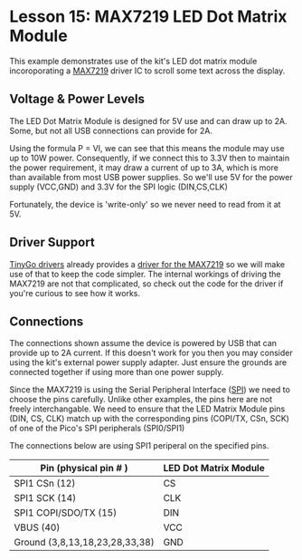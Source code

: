 # Lesson 15: MAX7219 LED Dot Matrix Module #

This example demonstrates use of the kit's LED dot matrix module incoroporating
a [MAX7219](https://datasheets.maximintegrated.com/en/ds/MAX7219-MAX7221.pdf) driver IC
to scroll some text across the display.

## Voltage & Power Levels ##

The LED Dot Matrix Module is designed for 5V use and can draw up to 2A. Some, but not
all USB connections can provide for 2A.

Using the formula P = VI, we can see that this means the module may use up to 10W power.
Consequently, if we connect this to 3.3V then to maintain the power requirement, it may
draw a current of up to 3A, which is more than available from most USB power supplies.
So we'll use 5V for the power supply (VCC,GND) and 3.3V for the SPI logic (DIN,CS,CLK)

Fortunately, the device is 'write-only' so we never need to read from it at 5V.

## Driver Support ##

[TinyGo drivers](https://github.com/tinygo-org/drivers) already provides a
[driver for the MAX7219](https://github.com/tinygo-org/drivers/tree/release/max72xx)
so we will make use of that to keep the code simpler. The internal workings of driving
the MAX7219 are not that complicated, so check out the code for the driver if you're
curious to see how it works.

## Connections ##

The connections shown assume the device is powered by USB that can provide up to 2A current.
If this doesn't work for you then you may consider using the kit's external power supply adapter.
Just ensure the grounds are connected together if using more than one power supply.

Since the MAX7219 is using the Serial Peripheral Interface
([SPI](https://learn.sparkfun.com/tutorials/serial-peripheral-interface-spi/all))
we need to choose the pins carefully. Unlike other examples, the pins here are not freely
interchangable. We need to ensure that the LED Matrix Module pins (DIN, CS, CLK) match up with
the corresponding pins (COPI/TX, CSn, SCK) of one of the Pico's SPI peripherals (SPI0/SPI1)

The connections below are using SPI1 periperal on the specified pins.

| Pin (physical pin # ) | LED Dot Matrix Module |
|-|-|
| SPI1 CSn (12) | CS |
| SPI1 SCK (14) | CLK |
| SPI1 COPI/SDO/TX (15) | DIN |
| VBUS (40) | VCC |
| Ground (3,8,13,18,23,28,33,38) | GND |
